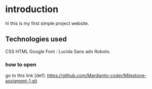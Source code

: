 # introduction

hi this is my first simple project website.

## Technologies used

CSS
HTML
Google Font : Lucida Sans adn Roboto.

### how to open

go to this link
[def]: <https://github.com/Mardianto-coder/Milestone-assigment-1.git>
